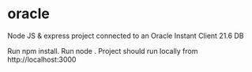 # oracle
Node JS &amp; express project connected to an Oracle Instant Client 21.6 DB


Run npm install.
Run node .
Project should run locally from http://localhost:3000
